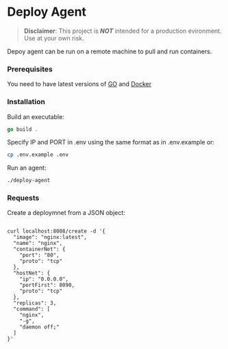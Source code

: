 # Deploy Agent

> **Disclaimer**: This project is ***NOT*** intended for a production evironment. Use at your own risk. 

Depoy agent can be run on a remote machine to pull and run containers. 

### Prerequisites

You need to have latest versions of [GO](https://golang.org/doc/install) and [Docker](https://docs.docker.com/engine/install/)

### Installation

Build an executable:
```go
go build . 

```
Specify IP and PORT in .env  using the same format as in .env.example 
or:
```bash
cp .env.example .env
```
Run an agent: 
```bash
./deploy-agent
```
### Requests

Create a deploymnet from a JSON object: 
```curl

curl localhost:8008/create -d '{
  "image": "nginx:latest",
  "name": "nginx",
  "containerNet": {
    "port": "80",
    "proto": "tcp"
  },
  "hostNet": {
    "ip": "0.0.0.0",
    "portFirst": 8090,
    "proto": "tcp"
  },
  "replicas": 3,
  "command": [
    "nginx",
    "-g",
    "daemon off;"
  ]
}'

```

